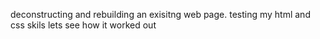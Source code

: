 deconstructing and rebuilding an exisitng web page.
testing my html and css skils
lets see how it worked out